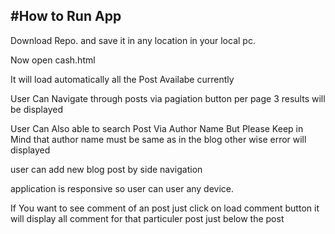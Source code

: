 #How to Run App
---------------------------
Download Repo. and save it in any location in your local pc.

Now open cash.html

It will load automatically all the Post Availabe currently 

User Can Navigate through posts via pagiation button per page 3 results will be displayed

User Can Also able to search Post Via Author Name But Please Keep in Mind that author name must be same as in the blog other wise error will displayed 

user can add new blog post by side navigation

application is responsive so user can user any device.

If You want to see comment of an post just click on load comment button it will display all comment for that particuler post just below the post





